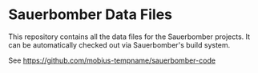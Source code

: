 # Sauerbomber Data Files

This repository contains all the data files for the Sauerbomber projects. It can be automatically checked out via Sauerbomber's build system.

See https://github.com/mobius-tempname/sauerbomber-code
